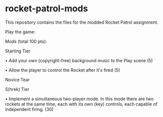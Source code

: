 # rocket-patrol-mods
This repository contains the files for the modded Rocket Patrol assignment.


Play the game:


Mods (total 100 pts):


Starting Tier

• Add your own (copyright-free) background music to the Play scene (5)
  
• Allow the player to control the Rocket after it's fired (5)


Novice Tear

S(hrek) Tier

• Implement a simultaneous two-player mode. In this mode there are two rockets at the same time, each with its own (key) controls, each capable of independent firing. (30)
